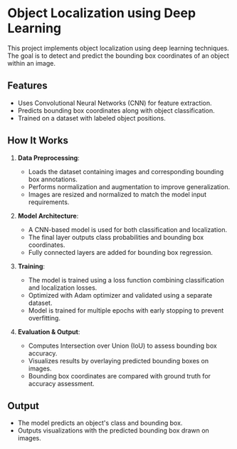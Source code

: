 # Object Localization using Deep Learning

This project implements object localization using deep learning techniques. The goal is to detect and predict the bounding box coordinates of an object within an image. 

## Features
- Uses Convolutional Neural Networks (CNN) for feature extraction.
- Predicts bounding box coordinates along with object classification.
- Trained on a dataset with labeled object positions.

## How It Works
1. **Data Preprocessing**:
   - Loads the dataset containing images and corresponding bounding box annotations.
   - Performs normalization and augmentation to improve generalization.
   - Images are resized and normalized to match the model input requirements.

2. **Model Architecture**:
   - A CNN-based model is used for both classification and localization.
   - The final layer outputs class probabilities and bounding box coordinates.
   - Fully connected layers are added for bounding box regression.

3. **Training**:
   - The model is trained using a loss function combining classification and localization losses.
   - Optimized with Adam optimizer and validated using a separate dataset.
   - Model is trained for multiple epochs with early stopping to prevent overfitting.

4. **Evaluation & Output**:
   - Computes Intersection over Union (IoU) to assess bounding box accuracy.
   - Visualizes results by overlaying predicted bounding boxes on images.
   - Bounding box coordinates are compared with ground truth for accuracy assessment.

## Output
- The model predicts an object's class and bounding box.
- Outputs visualizations with the predicted bounding box drawn on images.

